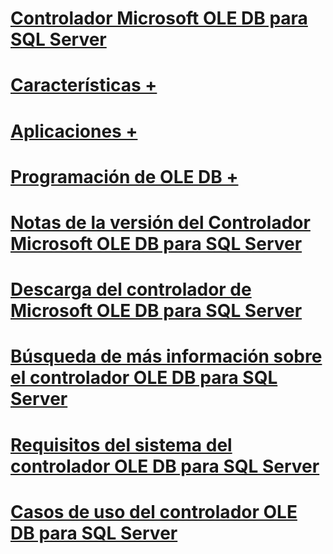 # [Controlador Microsoft OLE DB para SQL Server](oledb-driver-for-sql-server.md)
# [Características +](../oledb/features/oledb-driver-for-sql-server-features.md)
# [Aplicaciones +](../oledb/applications/building-applications-with-oledb-driver-for-sql-server.md)
# [Programación de OLE DB +](../oledb/ole-db/oledb-driver-for-sql-server-programming.md)

# [Notas de la versión del Controlador Microsoft OLE DB para SQL Server](release-notes-for-oledb-driver-for-sql-server.md)
# [Descarga del controlador de Microsoft OLE DB para SQL Server](download-oledb-driver-for-sql-server.md)
# [Búsqueda de más información sobre el controlador OLE DB para SQL Server](finding-more-oledb-driver-for-sql-server-information.md)
# [Requisitos del sistema del controlador OLE DB para SQL Server](system-requirements-for-oledb-driver-for-sql-server.md)
# [Casos de uso del controlador OLE DB para SQL Server](when-to-use-oledb-driver-for-sql-server.md)
